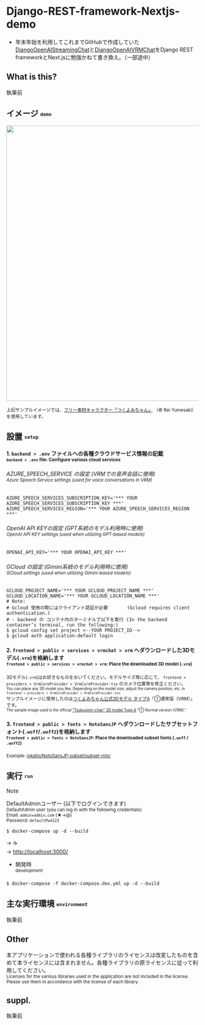 # Django-REST-framework-Nextjs-demo  
* 年末年始を利用してこれまでGitHubで作成していた[DjangoOpenAIStreamingChat](https://github.com/MITSUHIRO-KURIKI/DjangoOpenAIStreamingChat)と[DjangoOpenAIVRMChat](https://github.com/MITSUHIRO-KURIKI/DjangoOpenAIVRMChat)をDjango REST frameworkとNext.jsに勉強かねて書き換え。（一部途中）
  
## What is this?
執筆前



## イメージ <sub><sup>`demo`</sup></sub>  
<img width="720px" src="https://github.com/MITSUHIRO-KURIKI/DjangoOpenAIVRMChat/blob/main/frontend/public/base/img_fps10.gif" />  

<sup>上記サンプルイメージでは、[フリー素材キャラクター「つくよみちゃん」](https://tyc.rei-yumesaki.net/ "フリー素材キャラクター「つくよみちゃん」") （© Rei Yumesaki）を使用しています。</sup>  
  



## 設置 <sub><sup>`setup`</sup></sub>  
  
#### 1. `backend > .env` ファイルへの各種クラウドサービス情報の記載<br><sup>`backend > .env` file: Configure various cloud services</sup>  
###### AZURE_SPEECH_SERVICE の設定 (VRMでの音声会話に使用)<br><sup>Azure Speech Service settings (used for voice conversations in VRM)</sup>  
```
AZURE_SPEECH_SERVICES_SUBSCRIPTION_KEY='*** YOUR AZURE_SPEECH_SERVICES_SUBSCRIPTION_KEY ***'  
AZURE_SPEECH_SERVICES_REGION='*** YOUR AZURE_SPEECH_SERVICES_REGION ***'
```
  
###### OpenAI API KEYの設定 (GPT系統のモデル利用時に使用)<br><sup>OpenAI API KEY settings (used when utilizing GPT-based models)</sup>  
```
OPENAI_API_KEY='*** YOUR OPENAI_API_KEY ***'
```
  
###### GCloud の設定 (Gimini系統のモデル利用時に使用)<br><sup>GCloud settings (used when utilizing Gimini-based models)</sup>  
```
GCLOUD_PROJECT_NAME='*** YOUR GCLOUD_PROJECT_NAME ***'
GCLOUD_LOCATION_NAME='*** YOUR GCLOUD_LOCATION_NAME ***'
# Note:
# Gcloud 使用の際にはクライアント認証が必要       (Gcloud requires client authentication.)
# - backend の コンテナ内のターミナルで以下を実行 (In the backend container’s terminal, run the following:)
$ gcloud config set project <--YOUR PROJECT_ID-->
$ gcloud auth application-default login
```
  
#### 2. `frontend > public > services > vrmchat > vrm` へダウンロードした3Dモデル(`.vrm`)を格納します<br><sup>`frontend > public > services > vrmchat > vrm`: Place the downloaded 3D model (`.vrm`)</sup>  
<sup>3Dモデル(`.vrm`)はお好きなものをおいてください。モデルサイズ等に応じて、 `frontend > providers > VrmCoreProvider > VrmCoreProvider.tsx` のカメラ位置等を修正ください。<br><sup>You can place any 3D model you like. Depending on the model size, adjust the camera position, etc. in `frontend > providers > VrmCoreProvider > VrmCoreProvider.tsx`.</sup></sup>  
<sup>サンプルイメージに使用したのは[つくよみちゃん公式3Dモデル タイプA](https://tyc.rei-yumesaki.net/material/avatar/3d-a/ "つくよみちゃん公式3Dモデル タイプA")「①通常版（VRM）」です。<br><sup>The sample image used is the official ["Tsukuyomi-chan" 3D model Type A](https://tyc.rei-yumesaki.net/material/avatar/3d-a/ "Tsukuyomi-chan” 3D model Type A") "① Normal version (VRM).”</sup></sup>
  
#### 3. `frontend > public > fonts > NotoSansJP` へダウンロードしたサブセットフォント(`.woff`/`.woff2`)を格納します<br><sup>`Frontend > public > fonts > NotoSansJP`: Place the downloaded subset fonts (`.woff` / `.woff2`)</sup>  
<sup>Example: [ixkaito/NotoSansJP-subset/subset-min/](https://github.com/ixkaito/NotoSansJP-subset/tree/master/subset-min "ixkaito/NotoSansJP-subset/subset-min/")</sup>



## 実行 <sub><sup>`run`</sup></sub>  
> [!NOTE]
> DefaultAdminユーザー (以下でログインできます)<br><sup>DefaultAdmin user (you can log in with the following credentials)</sup>  
> <sup>Email: `admin★admin.com` (★→@)</sup>  
> <sup>Password: `defaultPwd123`</sup>  
```
$ docker-compose up -d --build
```  
-> :coffee:  
-> [http://localhost:3000/](http://localhost:3000/ "localhost:3000") 
  
* 開発時<br><sup>development</sup>  
```
$ docker-compose -f docker-compose.dev.yml up -d --build
```



## 主な実行環境 <sub><sup>`environment`</sup></sub>  
執筆前



## Other
本アプリケーションで使われる各種ライブラリのライセンスは改変したものを含めて本ライセンスには含まれません。各種ライブラリの原ライセンスに従って利用してください。<br><sup>Licenses for the various libraries used in the application are not included in the license. Please use them in accordance with the license of each library.</sup>  



## suppl.  
執筆前
